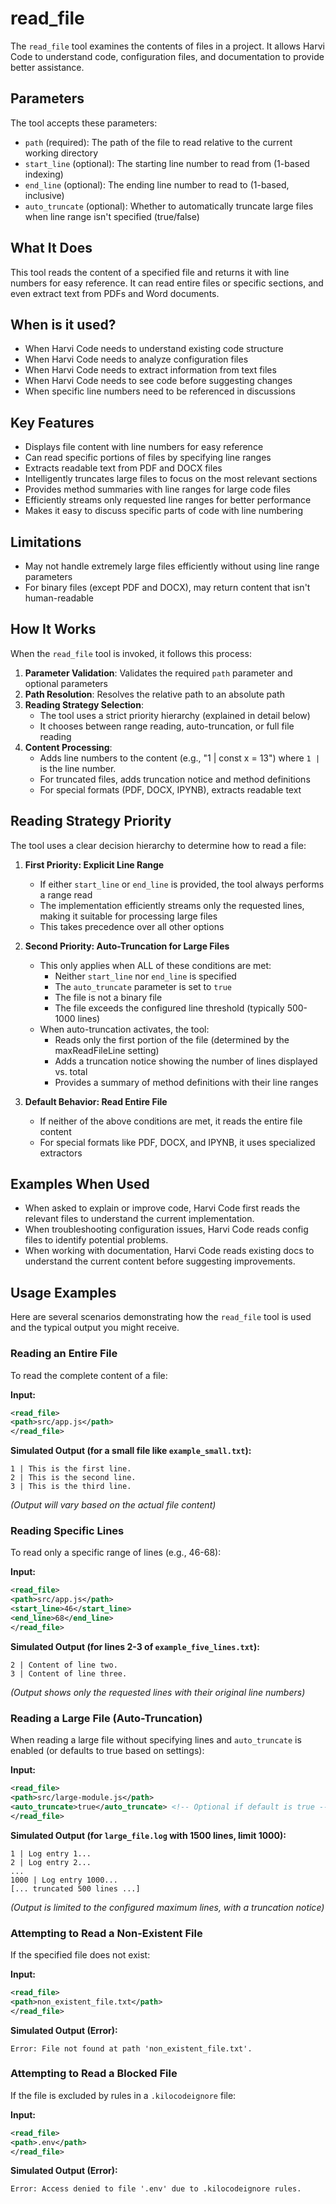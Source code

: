 # read_file

The `read_file` tool examines the contents of files in a project. It allows Harvi Code to understand code, configuration files, and documentation to provide better assistance.

## Parameters

The tool accepts these parameters:

- `path` (required): The path of the file to read relative to the current working directory
- `start_line` (optional): The starting line number to read from (1-based indexing)
- `end_line` (optional): The ending line number to read to (1-based, inclusive)
- `auto_truncate` (optional): Whether to automatically truncate large files when line range isn't specified (true/false)

## What It Does

This tool reads the content of a specified file and returns it with line numbers for easy reference. It can read entire files or specific sections, and even extract text from PDFs and Word documents.

## When is it used?

- When Harvi Code needs to understand existing code structure
- When Harvi Code needs to analyze configuration files
- When Harvi Code needs to extract information from text files
- When Harvi Code needs to see code before suggesting changes
- When specific line numbers need to be referenced in discussions

## Key Features

- Displays file content with line numbers for easy reference
- Can read specific portions of files by specifying line ranges
- Extracts readable text from PDF and DOCX files
- Intelligently truncates large files to focus on the most relevant sections
- Provides method summaries with line ranges for large code files
- Efficiently streams only requested line ranges for better performance
- Makes it easy to discuss specific parts of code with line numbering

## Limitations

- May not handle extremely large files efficiently without using line range parameters
- For binary files (except PDF and DOCX), may return content that isn't human-readable

## How It Works

When the `read_file` tool is invoked, it follows this process:

1. **Parameter Validation**: Validates the required `path` parameter and optional parameters
2. **Path Resolution**: Resolves the relative path to an absolute path
3. **Reading Strategy Selection**:
    - The tool uses a strict priority hierarchy (explained in detail below)
    - It chooses between range reading, auto-truncation, or full file reading
4. **Content Processing**:
    - Adds line numbers to the content (e.g., "1 | const x = 13") where `1 |` is the line number.
    - For truncated files, adds truncation notice and method definitions
    - For special formats (PDF, DOCX, IPYNB), extracts readable text

## Reading Strategy Priority

The tool uses a clear decision hierarchy to determine how to read a file:

1. **First Priority: Explicit Line Range**

    - If either `start_line` or `end_line` is provided, the tool always performs a range read
    - The implementation efficiently streams only the requested lines, making it suitable for processing large files
    - This takes precedence over all other options

2. **Second Priority: Auto-Truncation for Large Files**

    - This only applies when ALL of these conditions are met:
        - Neither `start_line` nor `end_line` is specified
        - The `auto_truncate` parameter is set to `true`
        - The file is not a binary file
        - The file exceeds the configured line threshold (typically 500-1000 lines)
    - When auto-truncation activates, the tool:
        - Reads only the first portion of the file (determined by the maxReadFileLine setting)
        - Adds a truncation notice showing the number of lines displayed vs. total
        - Provides a summary of method definitions with their line ranges

3. **Default Behavior: Read Entire File**
    - If neither of the above conditions are met, it reads the entire file content
    - For special formats like PDF, DOCX, and IPYNB, it uses specialized extractors

## Examples When Used

- When asked to explain or improve code, Harvi Code first reads the relevant files to understand the current implementation.
- When troubleshooting configuration issues, Harvi Code reads config files to identify potential problems.
- When working with documentation, Harvi Code reads existing docs to understand the current content before suggesting improvements.

## Usage Examples

Here are several scenarios demonstrating how the `read_file` tool is used and the typical output you might receive.

### Reading an Entire File

To read the complete content of a file:

**Input:**

```xml
<read_file>
<path>src/app.js</path>
</read_file>
```

**Simulated Output (for a small file like `example_small.txt`):**

```
1 | This is the first line.
2 | This is the second line.
3 | This is the third line.
```

_(Output will vary based on the actual file content)_

### Reading Specific Lines

To read only a specific range of lines (e.g., 46-68):

**Input:**

```xml
<read_file>
<path>src/app.js</path>
<start_line>46</start_line>
<end_line>68</end_line>
</read_file>
```

**Simulated Output (for lines 2-3 of `example_five_lines.txt`):**

```
2 | Content of line two.
3 | Content of line three.
```

_(Output shows only the requested lines with their original line numbers)_

### Reading a Large File (Auto-Truncation)

When reading a large file without specifying lines and `auto_truncate` is enabled (or defaults to true based on settings):

**Input:**

```xml
<read_file>
<path>src/large-module.js</path>
<auto_truncate>true</auto_truncate> <!-- Optional if default is true -->
</read_file>
```

**Simulated Output (for `large_file.log` with 1500 lines, limit 1000):**

```
1 | Log entry 1...
2 | Log entry 2...
...
1000 | Log entry 1000...
[... truncated 500 lines ...]
```

_(Output is limited to the configured maximum lines, with a truncation notice)_

### Attempting to Read a Non-Existent File

If the specified file does not exist:

**Input:**

```xml
<read_file>
<path>non_existent_file.txt</path>
</read_file>
```

**Simulated Output (Error):**

```
Error: File not found at path 'non_existent_file.txt'.
```

### Attempting to Read a Blocked File

If the file is excluded by rules in a `.kilocodeignore` file:

**Input:**

```xml
<read_file>
<path>.env</path>
</read_file>
```

**Simulated Output (Error):**

```
Error: Access denied to file '.env' due to .kilocodeignore rules.
```
